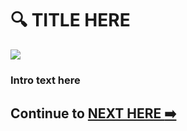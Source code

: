 # :mag: TITLE HERE

<img src="./../images/image.gif"><br>

<h3> Intro text here <h3>

## Continue to [NEXT HERE :arrow_right:](#mag-title-here)
  